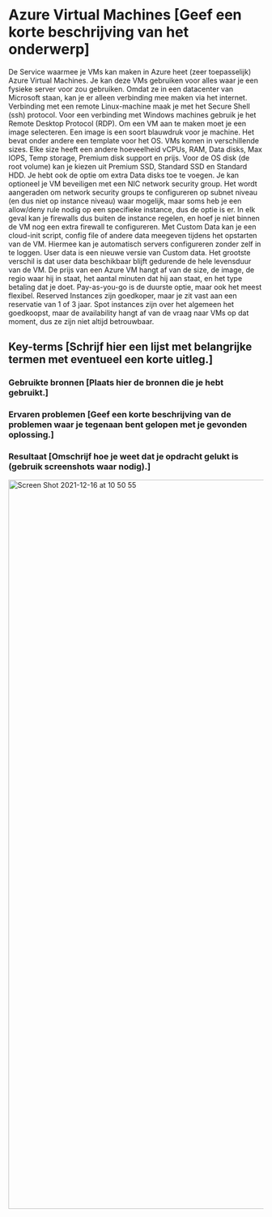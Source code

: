 # Azure Virtual Machines [Geef een korte beschrijving van het onderwerp]

De Service waarmee je VMs kan maken in Azure heet (zeer toepasselijk) Azure Virtual Machines. Je kan deze VMs gebruiken voor alles waar je een fysieke server voor zou gebruiken. Omdat ze in een datacenter van Microsoft staan, kan je er alleen verbinding mee maken via het internet. Verbinding met een remote Linux-machine maak je met het Secure Shell (ssh) protocol. Voor een verbinding met Windows machines gebruik je het Remote Desktop Protocol (RDP).
Om een VM aan te maken moet je een image selecteren. Een image is een soort blauwdruk voor je machine. Het bevat onder andere een template voor het OS.
VMs komen in verschillende sizes. Elke size heeft een andere hoeveelheid vCPUs, RAM, Data disks, Max IOPS, Temp storage, Premium disk support en prijs.
Voor de OS disk (de root volume) kan je kiezen uit Premium SSD, Standard SSD en Standard HDD. Je hebt ook de optie om extra Data disks toe te voegen.
Je kan optioneel je VM beveiligen met een NIC network security group. Het wordt aangeraden om network security groups te configureren op subnet niveau (en dus niet op instance niveau) waar mogelijk, maar soms heb je een allow/deny rule nodig op een specifieke instance, dus de optie is er. In elk geval kan je firewalls dus buiten de instance regelen, en hoef je niet binnen de VM nog een extra firewall te configureren.
Met Custom Data kan je een cloud-init script, config file of andere data meegeven tijdens het opstarten van de VM. Hiermee kan je automatisch servers configureren zonder zelf in te loggen.
User data is een nieuwe versie van Custom data. Het grootste verschil is dat user data beschikbaar blijft gedurende de hele levensduur van de VM.
De prijs van een Azure VM hangt af van de size, de image, de regio waar hij in staat, het aantal minuten dat hij aan staat, en het type betaling dat je doet.
Pay-as-you-go is de duurste optie, maar ook het meest flexibel.
Reserved Instances zijn goedkoper, maar je zit vast aan een reservatie van 1 of 3 jaar.
Spot instances zijn over het algemeen het goedkoopst, maar de availability hangt af van de vraag naar VMs op dat moment, dus ze zijn niet altijd betrouwbaar.

## Key-terms [Schrijf hier een lijst met belangrijke termen met eventueel een korte uitleg.]

### Gebruikte bronnen [Plaats hier de bronnen die je hebt gebruikt.]

### Ervaren problemen [Geef een korte beschrijving van de problemen waar je tegenaan bent gelopen met je gevonden oplossing.]

### Resultaat [Omschrijf hoe je weet dat je opdracht gelukt is (gebruik screenshots waar nodig).]

<img width="1440" alt="Screen Shot 2021-12-16 at 10 50 55" src="https://user-images.githubusercontent.com/89514322/146349434-60841eae-0d19-4d44-8ce3-cf5a5a7fa71a.png">
